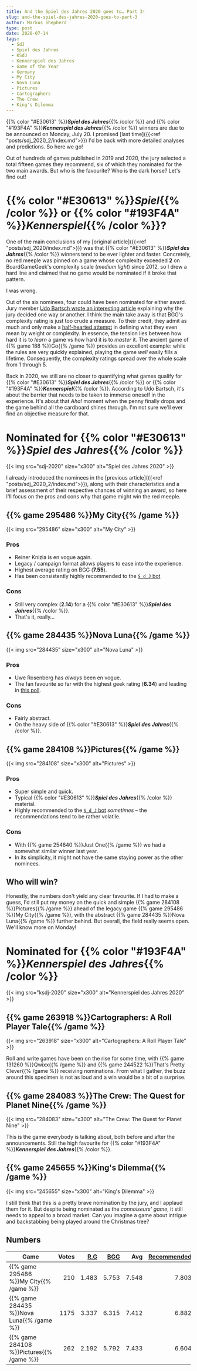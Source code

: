 ```yaml
---
title: And the Spiel des Jahres 2020 goes to… Part 3!
slug: and-the-spiel-des-jahres-2020-goes-to-part-3
author: Markus Shepherd
type: post
date: 2020-07-14
tags:
  - SdJ
  - Spiel des Jahres
  - KSdJ
  - Kennerspiel des Jahres
  - Game of the Year
  - Germany
  - My City
  - Nova Luna
  - Pictures
  - Cartographers
  - The Crew
  - King's Dilemma
---
```


{{% color "#E30613" %}}***Spiel des Jahres***{{% /color %}} and {{% color "#193F4A" %}}***Kennerspiel des Jahres***{{% /color %}} winners are due to be announced on Monday, July 20. I promised [last time]({{<ref "posts/sdj_2020_2/index.md">}}) I'd be back with more detailed analyses and predictions. So here we go!

Out of hundreds of games published in 2019 and 2020, the jury selected a total fifteen games they recommend, six of which they nominated for the two main awards. But who is the favourite? Who is the dark horse? Let's find out!


# {{% color "#E30613" %}}*Spiel*{{% /color %}} or {{% color "#193F4A" %}}*Kennerspiel*{{% /color %}}?

One of the main conclusions of my [original article]({{<ref "posts/sdj_2020/index.md">}}) was that {{% color "#E30613" %}}***Spiel des Jahres***{{% /color %}} winners tend to be ever lighter and faster. Concretely, no red meeple was pinned on a game whose complexity exceeded **2** on BoardGameGeek's complexity scale (*medium light*) since 2012, so I drew a hard line and claimed that no game would be nominated if it broke that pattern.

I was wrong.

Out of the six nominees, four could have been nominated for either award. Jury member [Udo Bartsch wrote an interesting article](https://www.spiel-des-jahres.de/rot-oder-anthrazit-spiele-im-grenzbereich/) explaining why the jury decided one way or another. I think the main take away is that BGG's complexity rating is just too crude a measure. To their credit, they admit as much and only make a [half-hearted attempt](https://boardgamegeek.com/wiki/page/Weight) in defining what they even mean by weight or complexity. In essence, the tension lies between how hard it is to *learn* a game vs how hard it is to *master* it. The ancient game of {{% game 188 %}}Go{{% /game %}} provides an excellent example: while the rules are very quickly explained, playing the game *well* easily fills a lifetime. Consequently, the complexity ratings spread over the whole scale from 1 through 5.

Back in 2020, we still are no closer to quantifying what games qualify for {{% color "#E30613" %}}***Spiel des Jahres***{{% /color %}} or {{% color "#193F4A" %}}***Kennerspiel***{{% /color %}}. According to Udo Bartsch, it's about the barrier that needs to be taken to immerse oneself in the experience. It's about that *Aha!* moment when the penny finally drops and the game behind all the cardboard shines through. I'm not sure we'll ever find an objective measure for that.


# Nominated for {{% color "#E30613" %}}*Spiel des Jahres*{{% /color %}}

{{< img src="sdj-2020" size="x300" alt="Spiel des Jahres 2020" >}}

I already introduced the nominees in the [previous article]({{<ref "posts/sdj_2020_2/index.md">}}), along with their characteristics and a brief assessment of their respective chances of winning an award, so here I'll focus on the pros and cons why that game might win the red meeple.


## {{% game 295486 %}}My City{{% /game %}}

{{< img src="295486" size="x300" alt="My City" >}}

### Pros

* Reiner Knizia is en vogue again.
* Legacy / campaign format allows players to ease into the experience.
* Highest average rating on BGG (**7.55**).
* Has been consistently highly recommended to the [`S_d_J` bot](https://recommend.games/#/?yearMin=2019&yearMax=2020&playerCount=3&playerCountType=box&playTime=60&playTimeType=max&playerAge=14&playerAgeType=box&complexityMin=1&complexityMax=2.5&for=S_d_J)

### Cons

* Still very complex (**2.14**) for a {{% color "#E30613" %}}***Spiel des Jahres***{{% /color %}}.
* That's it, really…


## {{% game 284435 %}}Nova Luna{{% /game %}}

{{< img src="284435" size="x300" alt="Nova Luna" >}}

### Pros

* Uwe Rosenberg has *always* been en vogue.
* The fan favourite so far with the highest geek rating (**6.34**) and leading in [this poll](https://boardgamegeek.com/thread/2457916/poll-predict-2020-winner-spiel-des-jahres-and-kenn).

### Cons

* Fairly abstract.
* On the heavy side of {{% color "#E30613" %}}***Spiel des Jahres***{{% /color %}}.


## {{% game 284108 %}}Pictures{{% /game %}}

{{< img src="284108" size="x300" alt="Pictures" >}}

### Pros

* Super simple and quick.
* Typical {{% color "#E30613" %}}***Spiel des Jahres***{{% /color %}} material.
* Highly recommended to the [`S_d_J` bot](https://recommend.games/#/?yearMin=2019&yearMax=2020&playerCount=3&playerCountType=box&playTime=60&playTimeType=max&playerAge=14&playerAgeType=box&complexityMin=1&complexityMax=2.5&for=S_d_J) *sometimes* – the recommendations tend to be rather volatile.

### Cons

* With {{% game 254640 %}}Just One{{% /game %}} we had a somewhat similar winner last year.
* In its simplicity, it might not have the same staying power as the other nominees.


## Who will win?

Honestly, the numbers don't yield any clear favourite. If I had to make a guess, I'd still put my money on the quick and simple {{% game 284108 %}}Pictures{{% /game %}} ahead of the legacy game {{% game 295486 %}}My City{{% /game %}}, with the abstract {{% game 284435 %}}Nova Luna{{% /game %}} further behind. But overall, the field really seems open. We'll know more on Monday!


# Nominated for {{% color "#193F4A" %}}*Kennerspiel des Jahres*{{% /color %}}

{{< img src="ksdj-2020" size="x300" alt="Kennerspiel des Jahres 2020" >}}

## {{% game 263918 %}}Cartographers: A Roll Player Tale{{% /game %}}

{{< img src="263918" size="x300" alt="Cartographers: A Roll Player Tale" >}}

Roll and write games have been on the rise for some time, with {{% game 131260 %}}Qwixx{{% /game %}} and {{% game 244522 %}}That's Pretty Clever{{% /game %}} receiving nominations. From what I gather, the buzz around this specimen is not as loud and a win would be a bit of a surprise.


## {{% game 284083 %}}The Crew: The Quest for Planet Nine{{% /game %}}

{{< img src="284083" size="x300" alt="The Crew: The Quest for Planet Nine" >}}

This is the game everybody is talking about, both before and after the announcements. Still the high favourite for {{% color "#193F4A" %}}***Kennerspiel des Jahres***{{% /color %}}.


## {{% game 245655 %}}King's Dilemma{{% /game %}}

{{< img src="245655" size="x300" alt="King's Dilemma" >}}

I still think that this is a pretty brave nomination by the jury, and I applaud them for it. But despite being nominated as the *connoiseurs' game*, it still needs to appeal to a broad market. Can you imagine a game about intrigue and backstabbing being played around the Christmas tree?


## Numbers

| Game | Votes | [R.G](https://recommend.games/#/?yearMin=2019&yearMax=2020&playerCount=3&playerCountType=box&playTime=60&playTimeType=max&playerAge=14&playerAgeType=box&complexityMin=1&complexityMax=2.5) | [BGG](https://recommend.games/#/?yearMin=2019&yearMax=2020&playerCount=3&playerCountType=box&playTime=60&playTimeType=max&playerAge=14&playerAgeType=box&complexityMin=1&complexityMax=2.5&ordering=bgg) | Avg | [Recommended](https://recommend.games/#/?yearMin=2019&yearMax=2020&playerCount=3&playerCountType=box&playTime=60&playTimeType=max&playerAge=14&playerAgeType=box&complexityMin=1&complexityMax=2.5&for=S_d_J) |
|-------------------------------------------|-----:|------:|------:|------:|------:|
| {{% game 295486 %}}My City{{% /game %}}   | 210  | 1.483 | 5.753 | 7.548 | 7.803 |
| {{% game 284435 %}}Nova Luna{{% /game %}} | 1175 | 3.337 | 6.315 | 7.412 | 6.882 |
| {{% game 284108 %}}Pictures{{% /game %}}  | 262  | 2.192 | 5.792 | 7.433 | 6.604 |
